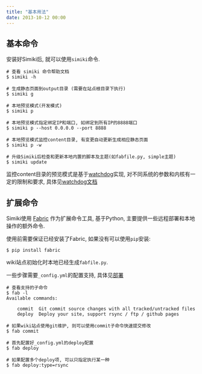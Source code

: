 ```yaml
---
title: "基本用法"
date: 2013-10-12 00:00
---
```


## 基本命令 ##

安装好Simiki后, 就可以使用`simiki`命令.

	# 查看 simiki 命令帮助文档
	$ simiki -h

	# 生成静态页面到output目录 (需要在站点根目录下执行)
	$ simiki g

	# 本地预览模式(开发模式)
	$ simiki p
	
	# 本地预览模式指定绑定IP和端口, 如绑定到所有IP的8888端口
	$ simiki p --host 0.0.0.0 --port 8888
	
	# 本地预览模式监控content目录, 有变更自动更新生成相应静态页面
	$ simiki p -w

    # 升级Simiki后检查和更新本地内置的脚本及主题(如fabfile.py, simple主题)
    $ simiki update

监控content目录的预览模式是基于[watchdog](https://github.com/gorakhargosh/watchdog)实现, 对不同系统的参数和内核有一定的限制和要求, 具体见[watchdog文档](https://pythonhosted.org/watchdog/installation.html)

## 扩展命令 ##

Simiki使用 [Fabric](http://www.fabfile.org/) 作为扩展命令工具, 基于Python, 主要提供一些远程部署和本地操作的额外命令.

使用前需要保证已经安装了Fabric, 如果没有可以使用`pip`安装:

	$ pip install fabric

wiki站点初始化时本地已经生成`fabfile.py`.

一些步骤需要`_config.yml`的配置支持, 具体见[部署](/zh-docs/deploy.html)

	# 查看支持的子命令
	$ fab -l
	Available commands:

		commit  Git commit source changes with all tracked/untracked files
		deploy  Deploy your site, support rsync / ftp / github pages

	# 如果wiki站点使用git维护, 则可以使用commit子命令快速提交修改
	$ fab commit

	# 首先配置好_config.yml的deploy配置
	$ fab deploy

	# 如果配置多个deploy项, 可以只指定执行某一种
	$ fab deploy:type=rsync
